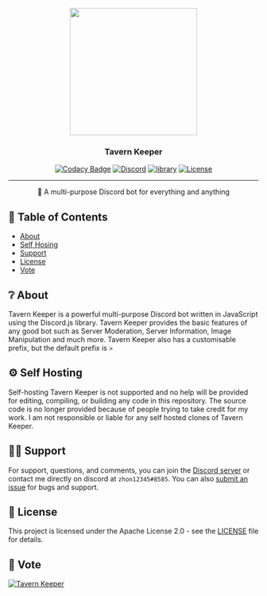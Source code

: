 <p align="center">
  <img width="256" height="256" src="https://cdn.discordapp.com/avatars/722054700308103200/b3835bfac1243bd6b2093a1841377ebf.webp?size=256">
</p>
  
<h3 align="center">Tavern Keeper</h3>

<div align="center">

[![Codacy Badge](https://api.codacy.com/project/badge/Grade/137d6fb9c7d6459fa8e4d59d190d3050)](https://app.codacy.com/manual/zhon12345/Tavern-Keeper?utm_source=github.com&utm_medium=referral&utm_content=zhon12345/Tavern-Keeper&utm_campaign=Badge_Grade_Dashboard)
[![Discord](https://img.shields.io/discord/450846546867519503.svg?label=&logo=discord&logoColor=ffffff&color=7389D8&labelColor=6A7EC2)](https://discord.gg/jMpw3jw)
[![library](https://img.shields.io/badge/library-discord.js-blue)](https://discord.js.org/#/)
[![License](https://img.shields.io/github/license/zhon12345/Tavern_Keeper)](https://github.com/zhon12345/Tavern-Keeper/blob/master/LICENSE)

</div>

---

<p align="center"> 🤖 A multi-purpose Discord bot for everything and anything
    <br> 
</p>

## 📝 Table of Contents 

+ [About](https://github.com/zhon12345/Tavern-Keeper#-about)
+ [Self Hosing](https://github.com/zhon12345/Tavern-Keeper#-self-hosting)
+ [Support](https://github.com/zhon12345/Tavern-Keeper#%EF%B8%8F-support)
+ [License](https://github.com/zhon12345/Tavern-Keeper#-license)
+ [Vote](https://github.com/zhon12345/Tavern-Keeper#-vote)

## ❔ About
Tavern Keeper is a powerful multi-purpose Discord bot written in JavaScript using the Discord.js library. Tavern Keeper provides the basic features of any good bot such as Server Moderation, Server Information, Image Manipulation and much more. Tavern Keeper also has a customisable prefix, but the default prefix is `>`

## ⚙ Self Hosting
Self-hosting Tavern Keeper is not supported and no help will be provided for editing, compiling, or building any code in this repository. The source code is no longer provided because of people trying to take credit for my work. I am not responsible or liable for any self hosted clones of Tavern Keeper.

## 🙋‍♂️ Support
For support, questions, and comments, you can join the [Discord server](https://discord.gg/jMpw3jw) or contact me directly on discord at `zhon12345#8585`. You can also [submit an issue](https://github.com/zhon12345/Tavern_Keeper/issues/new) for bugs and support.

## 📄 License
This project is licensed under the Apache License 2.0 - see the [LICENSE](https://github.com/zhon12345/Tavern-Keeper/blob/master/LICENSE) file for details.

## 🎫 Vote
[![Tavern Keeper](https://discord.boats/api/widget/722054700308103200)](https://discord.boats/bot/722054700308103200)

